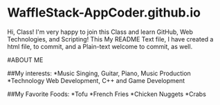 # WaffleStack-AppCoder.github.io

Hi, Class! I'm very happy to join this Class and learn GitHub, Web Technologies, and Scripting! This My README Text file, I have created a html file, to commit, and a Plain-text welcome to commit, as well.

#ABOUT ME

##My interests:
*Music Singing, Guitar, Piano, Music Production
*Technology Web Development, C++ and Game Development

##My Favorite Foods:
*Tofu
*French Fries
*Chicken Nuggets
*Crabs


